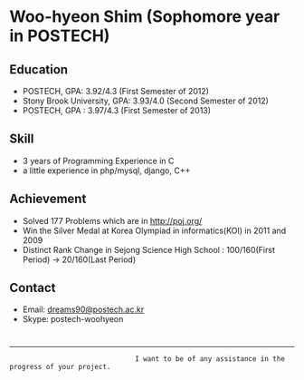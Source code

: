 Woo-hyeon Shim (Sophomore year in POSTECH)
====

Education
---------
- POSTECH, GPA: 3.92/4.3 (First Semester of 2012)
- Stony Brook University, GPA: 3.93/4.0 (Second Semester of 2012)
- POSTECH, GPA : 3.97/4.3 (First Semester of 2013)

Skill
-----
- 3 years of Programming Experience in C
- a little experience in php/mysql, django, C++

Achievement
----
- Solved 177 Problems which are in http://poj.org/
- Win the Silver Medal at Korea Olympiad in informatics(KOI) in 2011 and 2009
- Distinct Rank Change in Sejong Science High School : 100/160(First Period) -> 20/160(Last Period)

Contact
-----
- Email: dreams90@postech.ac.kr
- Skype: postech-woohyeon

#
--------
                                   I want to be of any assistance in the progress of your project.
 
